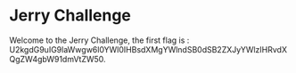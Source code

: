# Jerry Challenge

Welcome to the Jerry Challenge, the first flag is : U2kgdG9uIG9laWwgw6l0YWl0IHBsdXMgYWlndSB0dSB2ZXJyYWlzIHRvdXQgZW4gbW91dmVtZW50.